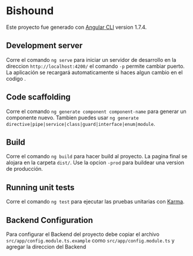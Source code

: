 # Bishound

Este proyecto fue generado con [Angular CLI](https://github.com/angular/angular-cli) version 1.7.4.

## Development server

Corre el comando `ng serve` para iniciar un servidor de desarrollo en la direccion `http://localhost:4200/` el comando `-p` permite cambiar puerto. La aplicación se recargará automaticamente si haces algun cambio en el codigo .

## Code scaffolding

Corre el comando `ng generate component component-name` para generar un componente nuevo. Tambien puedes usar `ng generate directive|pipe|service|class|guard|interface|enum|module`.

## Build

Corre el comando `ng build` para hacer build al proyecto. La pagina final se alojara en la carpeta `dist/`. Use la opcion `-prod` para buildear una version de producción.

## Running unit tests

Corre el comando `ng test` para ejecutar las pruebas unitarias con [Karma](https://karma-runner.github.io).

## Backend Configuration

Para configurar el Backend del proyecto debe copiar el archivo `src/app/config.module.ts.example` como `src/app/config.module.ts` y agregar la direccion del Backend
